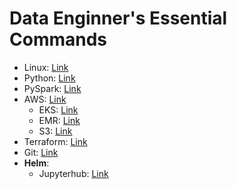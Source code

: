 # Data Enginner's Essential Commands

* Linux: [Link](../Linux.md)
* Python: [Link](../Python.md)
* PySpark: [Link](../PySpark.md)
* AWS: [Link](../AWS/)
    * EKS: [Link](../AWS/EKS.md)
    * EMR: [Link](../AWS/EMR.md)
    * S3: [Link](../AWS/S3.md)
* Terraform: [Link](../terraform.md)
* Git: [Link](../Git.md)
* **Helm**:
    * Jupyterhub: [Link](Jupyterhub.md)